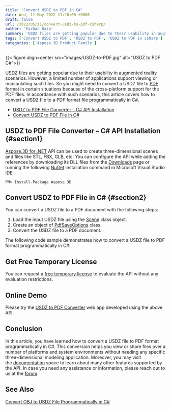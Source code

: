 ```yaml
---
title: 'Convert USDZ to PDF in C#'
date: Wed, 11 May 2022 11:16:00 +0000
draft: false
url: /2022/05/11/convert-usdz-to-pdf-csharp/
author: 'Farhan Raza'
summary: 'USDZ files are getting popular due to their usability in augmented reality scenarios. However, a limited number of applications support viewing or manipulating such files. So you might need to convert a USDZ file to PDF format in certain situations because of the cross-platform support for the PDF files. In accordance with such scenarios, this article covers how to **convert a USDZ file to a PDF** format file programmatically in C#.'
tags: ['Convert USDZ to PDF', 'USDZ to PDF', 'USDZ to PDF in csharp']
categories: ['Aspose.3D Product Family']
---
```




{{< figure align=center src="images/USDZ-to-PDF.jpg" alt="USDZ to PDF C#">}}


[USDZ][1] files are getting popular due to their usability in augmented reality scenarios. However, a limited number of applications support viewing or manipulating such files. So you might need to convert a USDZ file to [PDF][2] format in certain situations because of the cross-platform support for the PDF files. In accordance with such scenarios, this article covers how to convert a USDZ file to a PDF format file programmatically in C#.

*   [USDZ to PDF File Converter – C# API Installation][3]
*   [Convert USDZ to PDF File in C#][4]

## USDZ to PDF File Converter – C# API Installation {#section1}

[Aspose.3D for .NET][5] API can be used to create three-dimensional scenes and files like STL, FBX, GLB, etc. You can configure the API while adding the references by downloading its DLL files from the [Downloads][6] page or running the following [NuGet][7] installation command in Microsoft Visual Studio IDE:

```
PM> Install-Package Aspose.3D
```

## Convert USDZ to PDF File in C# {#section2}

You can convert a USDZ file to a PDF document with the following steps:

1.  Load the input USDZ file using the [Scene][8] class object.
2.  Create an object of [PdfSaveOptions][9] class.
3.  Convert the USDZ file to a PDF document.

The following code sample demonstrates how to convert a USDZ file to PDF format programmatically in C#:



## Get Free Temporary License

You can request a [free temporary license][10] to evaluate the API without any evaluation restrictions.

## Online Demo

Please try the [USDZ to PDF Converter][11] web app developed using the above API.

## Conclusion

In this article, you have learned how to convert a USDZ file to PDF format programmatically in C#. This conversion helps you view or share files over a number of platforms and system environments without needing any specific three-dimensional modeling application. Moreover, you may visit the [documentation][12] space to learn about many other features supported by the API. In case you need any assistance or information, please reach out to us at the [forum][13].

## See Also

[Convert OBJ to USDZ File Programmatically in C#][14]




[1]: https://docs.fileformat.com/3d/usdz/
[2]: http://docs.fileformat.com/pdf/
[3]: #section1
[4]: #section2
[5]: https://products.aspose.com/3d/net/
[6]: https://releases.aspose.com/
[7]: https://www.nuget.org/packages/Aspose.3D
[8]: https://apireference.aspose.com/3d/net/aspose.threed/scene
[9]: https://apireference.aspose.com/3d/net/aspose.threed.formats/fbxsaveoptions
[10]: https://purchase.aspose.com/temporary-license
[11]: https://products.aspose.app/3d/conversion/usdz-to-pdf
[12]: https://docs.aspose.com/3d/net/
[13]: https://forum.aspose.com/c/3d
[14]: https://blog.aspose.com/2022/03/01/convert-obj-usdz-csharp/




